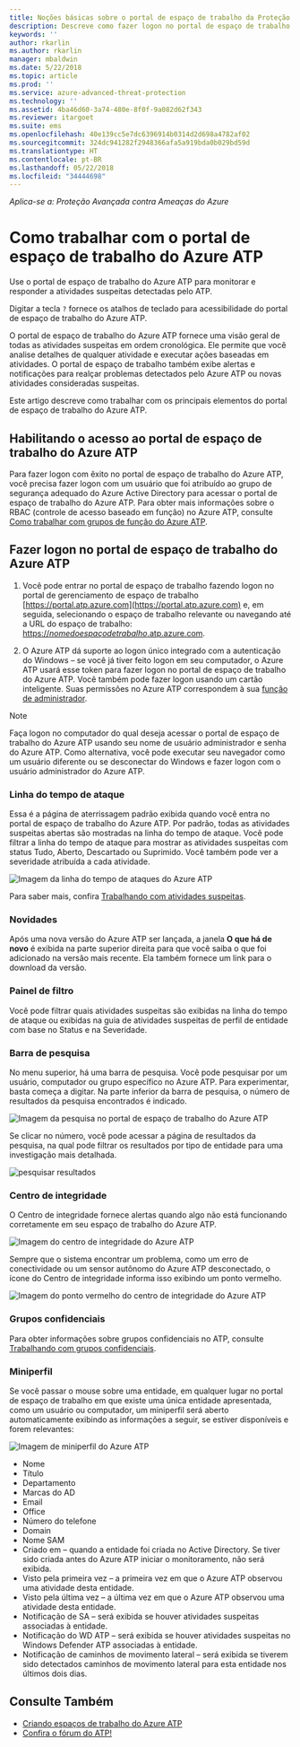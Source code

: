 ```yaml
---
title: Noções básicas sobre o portal de espaço de trabalho da Proteção Avançada contra Ameaças do Azure | Microsoft Docs
description: Descreve como fazer logon no portal de espaço de trabalho do Azure ATP e os componentes do portal de espaço de trabalho
keywords: ''
author: rkarlin
ms.author: rkarlin
manager: mbaldwin
ms.date: 5/22/2018
ms.topic: article
ms.prod: ''
ms.service: azure-advanced-threat-protection
ms.technology: ''
ms.assetid: 4ba46d60-3a74-480e-8f0f-9a082d62f343
ms.reviewer: itargoet
ms.suite: ems
ms.openlocfilehash: 40e139cc5e7dc6396914b0314d2d698a4782af02
ms.sourcegitcommit: 324dc941282f2948366afa5a919bda0b029bd59d
ms.translationtype: HT
ms.contentlocale: pt-BR
ms.lasthandoff: 05/22/2018
ms.locfileid: "34444698"
---
```

*Aplica-se a: Proteção Avançada contra Ameaças do Azure*



# <a name="working-with-the-azure-atp-workspace-portal"></a>Como trabalhar com o portal de espaço de trabalho do Azure ATP

Use o portal de espaço de trabalho do Azure ATP para monitorar e responder a atividades suspeitas detectadas pelo ATP.

Digitar a tecla `?` fornece os atalhos de teclado para acessibilidade do portal de espaço de trabalho do Azure ATP. 

O portal de espaço de trabalho do Azure ATP fornece uma visão geral de todas as atividades suspeitas em ordem cronológica. Ele permite que você analise detalhes de qualquer atividade e executar ações baseadas em atividades. O portal de espaço de trabalho também exibe alertas e notificações para realçar problemas detectados pelo Azure ATP ou novas atividades consideradas suspeitas.

Este artigo descreve como trabalhar com os principais elementos do portal de espaço de trabalho do Azure ATP.


## <a name="enabling-access-to-the-azure-atp-workspace-portal"></a>Habilitando o acesso ao portal de espaço de trabalho do Azure ATP
Para fazer logon com êxito no portal de espaço de trabalho do Azure ATP, você precisa fazer logon com um usuário que foi atribuído ao grupo de segurança adequado do Azure Active Directory para acessar o portal de espaço de trabalho do Azure ATP. Para obter mais informações sobre o RBAC (controle de acesso baseado em função) no Azure ATP, consulte [Como trabalhar com grupos de função do Azure ATP](atp-role-groups.md).

## <a name="logging-into-the-azure-atp-workspace-portal"></a>Fazer logon no portal de espaço de trabalho do Azure ATP

1. Você pode entrar no portal de espaço de trabalho fazendo logon no portal de gerenciamento de espaço de trabalho [https://portal.atp.azure.com](https://portal.atp.azure.com) e, em seguida, selecionando o espaço de trabalho relevante ou navegando até a URL do espaço de trabalho: [https://*nomedoespaçodetrabalho*.atp.azure.com](https://*workspacename*.atp.azure.com).


2.  O Azure ATP dá suporte ao logon único integrado com a autenticação do Windows – se você já tiver feito logon em seu computador, o Azure ATP usará esse token para fazer logon no portal de espaço de trabalho do Azure ATP. Você também pode fazer logon usando um cartão inteligente. Suas permissões no Azure ATP correspondem à sua [função de administrador](atp-role-groups.md).

 > [!NOTE]
 > Faça logon no computador do qual deseja acessar o portal de espaço de trabalho do Azure ATP usando seu nome de usuário administrador e senha do Azure ATP. Como alternativa, você pode executar seu navegador como um usuário diferente ou se desconectar do Windows e fazer logon com o usuário administrador do Azure ATP. 


### <a name="attack-time-line"></a>Linha do tempo de ataque

Essa é a página de aterrissagem padrão exibida quando você entra no portal de espaço de trabalho do Azure ATP. Por padrão, todas as atividades suspeitas abertas são mostradas na linha do tempo de ataque. Você pode filtrar a linha do tempo de ataque para mostrar as atividades suspeitas com status Tudo, Aberto, Descartado ou Suprimido. Você também pode ver a severidade atribuída a cada atividade.

![Imagem da linha do tempo de ataques do Azure ATP](media/atp-sa-timeline.png)

Para saber mais, confira [Trabalhando com atividades suspeitas](working-with-suspicious-activities.md).

### <a name="whats-new"></a>Novidades

Após uma nova versão do Azure ATP ser lançada, a janela **O que há de novo** é exibida na parte superior direita para que você saiba o que foi adicionado na versão mais recente. Ela também fornece um link para o download da versão.

### <a name="filtering-panel"></a>Painel de filtro

Você pode filtrar quais atividades suspeitas são exibidas na linha do tempo de ataque ou exibidas na guia de atividades suspeitas de perfil de entidade com base no Status e na Severidade.

### Barra de pesquisa <a name="search-bar"></a>

No menu superior, há uma barra de pesquisa. Você pode pesquisar por um usuário, computador ou grupo específico no Azure ATP. Para experimentar, basta começa a digitar. Na parte inferior da barra de pesquisa, o número de resultados da pesquisa encontrados é indicado. 

![Imagem da pesquisa no portal de espaço de trabalho do Azure ATP](media/atp-workspace-portal-search.png)

Se clicar no número, você pode acessar a página de resultados da pesquisa, na qual pode filtrar os resultados por tipo de entidade para uma investigação mais detalhada.

![pesquisar resultados](media/search-results.png)

### <a name="health-center"></a>Centro de integridade

O Centro de integridade fornece alertas quando algo não está funcionando corretamente em seu espaço de trabalho do Azure ATP.

![Imagem do centro de integridade do Azure ATP](media/atp-health-issue.png)

Sempre que o sistema encontrar um problema, como um erro de conectividade ou um sensor autônomo do Azure ATP desconectado, o ícone do Centro de integridade informa isso exibindo um ponto vermelho. 

![Imagem do ponto vermelho do centro de integridade do Azure ATP](media/atp-health-bar.png)

### <a name="sensitive-groups"></a>Grupos confidenciais

Para obter informações sobre grupos confidenciais no ATP, consulte [Trabalhando com grupos confidenciais](sensitive-accounts.md).

### <a name="mini-profile"></a>Miniperfil

Se você passar o mouse sobre uma entidade, em qualquer lugar no portal de espaço de trabalho em que existe uma única entidade apresentada, como um usuário ou computador, um miniperfil será aberto automaticamente exibindo as informações a seguir, se estiver disponíveis e forem relevantes:

![Imagem de miniperfil do Azure ATP](media/atp-mini-profile.png)

- Nome
- Título
- Departamento
- Marcas do AD
- Email
- Office
- Número do telefone
- Domain
- Nome SAM
- Criado em – quando a entidade foi criada no Active Directory. Se tiver sido criada antes do Azure ATP iniciar o monitoramento, não será exibida.
- Visto pela primeira vez – a primeira vez em que o Azure ATP observou uma atividade desta entidade.
- Visto pela última vez – a última vez em que o Azure ATP observou uma atividade desta entidade.
- Notificação de SA – será exibida se houver atividades suspeitas associadas à entidade.
- Notificação do WD ATP – será exibida se houver atividades suspeitas no Windows Defender ATP associadas à entidade.
- Notificação de caminhos de movimento lateral – será exibida se tiverem sido detectados caminhos de movimento lateral para esta entidade nos últimos dois dias.


## <a name="see-also"></a>Consulte Também

- [Criando espaços de trabalho do Azure ATP](install-atp-step1.md)
- [Confira o fórum do ATP!](https://aka.ms/azureatpcommunity)